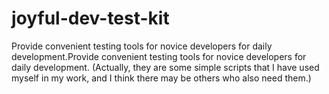# joyful-dev-test-kit
Provide convenient testing tools for novice developers for daily development.Provide convenient testing tools for novice developers for daily development. (Actually, they are some simple scripts that I have used myself in my work, and I think there may be others who also need them.)
